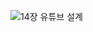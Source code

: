![14장 유튜브 설계](https://github.com/user-attachments/assets/9a9430bb-0d6c-4b98-a2e2-f3f2f5b83102)